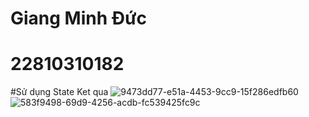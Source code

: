 # Giang Minh Đức
# 22810310182
#Sử dụng State
Ket qua
![9473dd77-e51a-4453-9cc9-15f286edfb60](https://github.com/user-attachments/assets/266e6794-0cb8-49f8-adb6-ccc1e7d79df9)
![583f9498-69d9-4256-acdb-fc539425fc9c](https://github.com/user-attachments/assets/6e2767b4-b9cf-4115-99bd-1a13847002ea)

